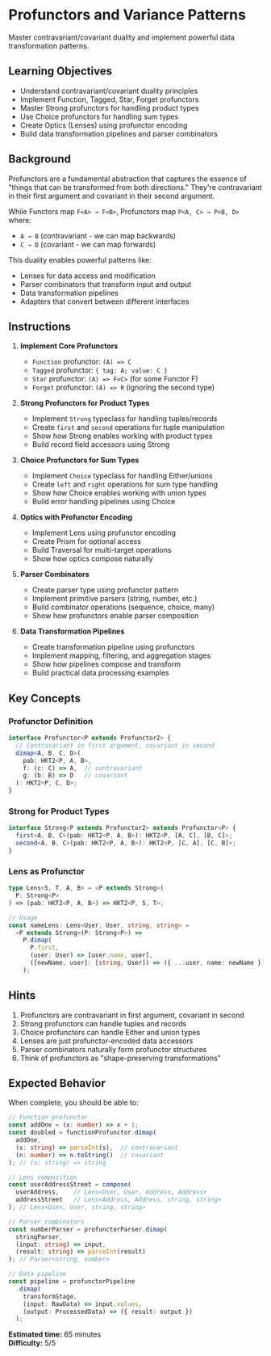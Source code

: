 # Profunctors and Variance Patterns

Master contravariant/covariant duality and implement powerful data transformation patterns.

## Learning Objectives

- Understand contravariant/covariant duality principles
- Implement Function, Tagged, Star, Forget profunctors
- Master Strong profunctors for handling product types
- Use Choice profunctors for handling sum types
- Create Optics (Lenses) using profunctor encoding
- Build data transformation pipelines and parser combinators

## Background

Profunctors are a fundamental abstraction that captures the essence of "things that can be transformed from both directions." They're contravariant in their first argument and covariant in their second argument.

While Functors map `F<A> → F<B>`, Profunctors map `P<A, C> → P<B, D>` where:
- `A → B` (contravariant - we can map backwards)  
- `C → D` (covariant - we can map forwards)

This duality enables powerful patterns like:
- Lenses for data access and modification
- Parser combinators that transform input and output
- Data transformation pipelines
- Adapters that convert between different interfaces

## Instructions

1. **Implement Core Profunctors**
   - `Function` profunctor: `(A) => C`
   - `Tagged` profunctor: `{ tag: A; value: C }`
   - `Star` profunctor: `(A) => F<C>` (for some Functor F)
   - `Forget` profunctor: `(A) => R` (ignoring the second type)

2. **Strong Profunctors for Product Types**
   - Implement `Strong` typeclass for handling tuples/records
   - Create `first` and `second` operations for tuple manipulation
   - Show how Strong enables working with product types
   - Build record field accessors using Strong

3. **Choice Profunctors for Sum Types**
   - Implement `Choice` typeclass for handling Either/unions
   - Create `left` and `right` operations for sum type handling
   - Show how Choice enables working with union types
   - Build error handling pipelines using Choice

4. **Optics with Profunctor Encoding**
   - Implement Lens using profunctor encoding
   - Create Prism for optional access
   - Build Traversal for multi-target operations
   - Show how optics compose naturally

5. **Parser Combinators**
   - Create parser type using profunctor pattern
   - Implement primitive parsers (string, number, etc.)
   - Build combinator operations (sequence, choice, many)
   - Show how profunctors enable parser composition

6. **Data Transformation Pipelines**
   - Create transformation pipeline using profunctors
   - Implement mapping, filtering, and aggregation stages
   - Show how pipelines compose and transform
   - Build practical data processing examples

## Key Concepts

### Profunctor Definition

```typescript
interface Profunctor<P extends Profunctor2> {
  // Contravariant in first argument, covariant in second
  dimap<A, B, C, D>(
    pab: HKT2<P, A, B>,
    f: (c: C) => A,  // contravariant
    g: (b: B) => D   // covariant
  ): HKT2<P, C, D>;
}
```

### Strong for Product Types

```typescript
interface Strong<P extends Profunctor2> extends Profunctor<P> {
  first<A, B, C>(pab: HKT2<P, A, B>): HKT2<P, [A, C], [B, C]>;
  second<A, B, C>(pab: HKT2<P, A, B>): HKT2<P, [C, A], [C, B]>;
}
```

### Lens as Profunctor

```typescript
type Lens<S, T, A, B> = <P extends Strong>(
  P: Strong<P>
) => (pab: HKT2<P, A, B>) => HKT2<P, S, T>;

// Usage
const nameLens: Lens<User, User, string, string> = 
  <P extends Strong>(P: Strong<P>) =>
    P.dimap(
      P.first,
      (user: User) => [user.name, user],
      ([newName, user]: [string, User]) => ({ ...user, name: newName })
    );
```

## Hints

1. Profunctors are contravariant in first argument, covariant in second
2. Strong profunctors can handle tuples and records
3. Choice profunctors can handle Either and union types
4. Lenses are just profunctor-encoded data accessors
5. Parser combinators naturally form profunctor structures
6. Think of profunctors as "shape-preserving transformations"

## Expected Behavior

When complete, you should be able to:

```typescript
// Function profunctor
const addOne = (x: number) => x + 1;
const doubled = functionProfunctor.dimap(
  addOne,
  (s: string) => parseInt(s),  // contravariant
  (n: number) => n.toString()  // covariant
); // (s: string) => string

// Lens composition
const userAddressStreet = compose(
  userAddress,    // Lens<User, User, Address, Address>
  addressStreet   // Lens<Address, Address, string, string>
); // Lens<User, User, string, string>

// Parser combinators
const numberParser = profunctorParser.dimap(
  stringParser,
  (input: string) => input,
  (result: string) => parseInt(result)
); // Parser<string, number>

// Data pipeline
const pipeline = profunctorPipeline
  .dimap(
    transformStage,
    (input: RawData) => input.values,
    (output: ProcessedData) => ({ result: output })
  );
```

**Estimated time:** 65 minutes  
**Difficulty:** 5/5